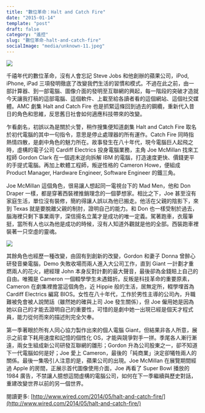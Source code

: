 ```yaml
---
title: "數位革命：Halt and Catch Fire"
date: "2015-01-14"
template: "post"
draft: false
category: "遙控"
slug: "數位革命-halt-and-catch-fire"
socialImage: "media/unknown-11.jpeg"
---
```


![](/media/unknown-11.jpeg)

千禧年代的數位革命，沒有人會忘記 Steve Jobs 和他創辦的蘋果公司，iPod, iPhone, iPad 三項發明徹底了改變我們生活的習慣和模式。不過在此之前，由一部計算器、到一部電腦、圖像介面的發明至互聯網的興起，每一階段的突破才造就今天讓我打稿的這部電腦、這個軟件、上載至給各讀者看的這個網站、這個社交媒體。AMC 劇集 Halt and Catch Fire 也是抓緊這條回到過去的鋼纜，重新代入昔日的角色和思維，反思舊日社會如何適應科技帶來的改變。

乍看劇名，初誤以為是關於火警，稍作搜集便知道劇集 Halt and Catch Fire 取名於初代電腦的其中一句指令，意思是停止處理器的所有運作。Catch Fire 同時指熱情四散，是劇中角色的魅力所在。故事發生在八十年代，現今電腦巨人起飛之時，虛構的電子公司 Cardiff Electrics 投身電腦業務，主角 Joe McMillan 找來工程師 Gordon Clark 在一個週末逆向拆解 IBM 的電腦，打造速度更快、價錢更平的手提式電腦。再加上軟體工程師，叛逆性格的 Cameron Howe，便組成 Product Manager, Hardware Engineer, Software Engineer 的鐵三角。

Joe McMillan 這個角色，很易讓人想起同一電視台下的 Mad Men，他和 Don Draper 一樣，都是穿著西裝裡推銷理念的一個夢想家。相比之下，Joe 甚至沒有家庭生活，單位沒有裝修，簡約得讓人誤以為他已搬走。他活在父親的陰影下，來到 Texas 就是要脫離父親的制肘，證明自己的能力。和 Don 也一樣受制於過去，腦海裡只剩下事業兩字，深信揚名立萬才是成功的唯一定義。駕著跑車，衣履筆挺，當所有人也以為他是成功的時候，沒有人知道外觀就是他的全部。西裝跑車裡裝著一只空虛的靈魂。

![](images/haltandcatchfire-1.jpg)

其餘角色也經歷一種改變，由固有到創新的改變，Gordon 和妻子 Donna 曾醉心研發音樂電腦，Demo 失敗收場而兩人進入大公司工作，直到 Giant 一計劃才重燃兩人的花火，總經理 John 本身反對計劃的最大聲音，最後卻為金錢賠上自己的自由。唯獨是 Cameron 一個輟學學生未遇錯折。反叛是科技革命的重要原素，Cameron 在劇集裡擔當這個角色，近 Hippie 般的生活，居無定所，輟學埋首為 Cardiff Electrics 編寫 BIOS。女性在八十年代，工作於男性主導的公司內，升職難被免會被人說閒話（雖然她的確與上司 Joe 發生關係），但 Joe 僱用她是因為她以自己的才能去證明自己的重要性，可惜的是劇中她一出現已經是個天才程式員，能力從何而來的描述則完全欠奉。

第一季著眼於所有人同心協力製作出來的個人電腦 Giant，但結果非各人所意，展示之前拿下耗用速度和記憶的個性化 OS，才能與競爭對手一拼。季尾各人漸行漸遠，兩女生組成新公司研發互聯網的雛形；Gordon 升為公司股東之一，卻不知道下一代電腦如何是好；Joe 愛上 Cameron，最後的「純商業」決定卻犧牲兩人的關係。最後一集吸引人注意的是，蘋果公司的出現。Joe McMillan 在展覽期間經過 Apple 的房間，正展示首代圖像使用介面，Joe 再看了 Super Bowl 播放的 1984 廣告，不禁讓人臆想這間虛構的電腦公司，如何在下一季繼續與歷史對話，重建改變世界以前的另一個世界。

閱讀更多: [http://www.wired.com/2014/05/halt-and-catch-fire/](http://www.wired.com/2014/05/halt-and-catch-fire/)
